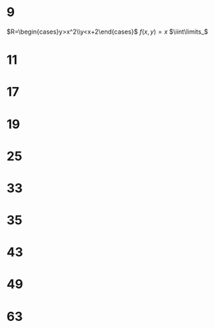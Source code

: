 # 9

$R=\begin{cases}y>x^2\\y<x+2\end{cases}$
$f(x,y)=x$
$\iint\limits_$

# 11

# 17

# 19

# 25

# 33

# 35

# 43

# 49

# 63
